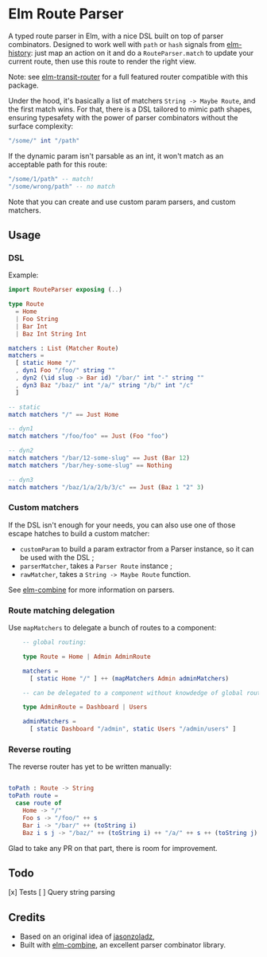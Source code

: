 # Elm Route Parser

A typed route parser in Elm, with a nice DSL built on top of parser combinators. Designed to work well with `path` or `hash` signals from [elm-history](http://package.elm-lang.org/packages/elm-community/elm-history/latest): just map an action on it and do a `RouteParser.match` to update your current route, then use this route to render the right view.

Note: see [elm-transit-router](https://github.com/etaque/elm-transit-router) for a full featured router compatible with this package.

Under the hood, it's basically a list of matchers `String -> Maybe Route`, and the first match wins. For that, there is a DSL tailored to mimic path shapes, ensuring typesafety with the power of parser combinators without the surface complexity:

```elm
"/some/" int "/path"
```

If the dynamic param isn't parsable as an int, it won't match as an acceptable path for this route:

```elm
"/some/1/path" -- match!
"/some/wrong/path" -- no match
```


Note that you can create and use custom param parsers, and custom matchers.

## Usage

### DSL

Example:

```elm
import RouteParser exposing (..)

type Route
  = Home
  | Foo String
  | Bar Int
  | Baz Int String Int

matchers : List (Matcher Route)
matchers =
  [ static Home "/"
  , dyn1 Foo "/foo/" string ""
  , dyn2 (\id slug -> Bar id) "/bar/" int "-" string ""
  , dyn3 Baz "/baz/" int "/a/" string "/b/" int "/c"
  ]

-- static
match matchers "/" == Just Home

-- dyn1
match matchers "/foo/foo" == Just (Foo "foo")

-- dyn2
match matchers "/bar/12-some-slug" == Just (Bar 12)
match matchers "/bar/hey-some-slug" == Nothing

-- dyn3
match matchers "/baz/1/a/2/b/3/c" == Just (Baz 1 "2" 3)
```


### Custom matchers

If the DSL isn't enough for your needs, you can also use one of those escape hatches to build a custom matcher:

* `customParam` to build a param extractor from a Parser instance, so it can be used with the DSL ;
* `parserMatcher`, takes a `Parser Route` instance ;
* `rawMatcher`, takes a `String -> Maybe Route` function.

See [elm-combine](http://package.elm-lang.org/packages/Bogdanp/elm-combine/latest) for more information on parsers.


### Route matching delegation

Use `mapMatchers` to delegate a bunch of routes to a component:

```elm
    -- global routing:

    type Route = Home | Admin AdminRoute

    matchers =
      [ static Home "/" ] ++ (mapMatchers Admin adminMatchers)

    -- can be delegated to a component without knowdedge of global routing:

    type AdminRoute = Dashboard | Users

    adminMatchers =
      [ static Dashboard "/admin", static Users "/admin/users" ]
```

### Reverse routing

The reverse router has yet to be written manually:

```elm

toPath : Route -> String
toPath route =
  case route of
    Home -> "/"
    Foo s -> "/foo/" ++ s
    Bar i -> "/bar/" ++ (toString i)
    Baz i s j -> "/baz/" ++ (toString i) ++ "/a/" ++ s ++ (toString j) ++ "/c"
```

Glad to take any PR on that part, there is room for improvement.


## Todo

[x] Tests
[ ] Query string parsing


## Credits

* Based on an original idea of [jasonzoladz](https://gist.github.com/jasonzoladz/b68475f4f3eced50d88f),
* Built with [elm-combine](http://package.elm-lang.org/packages/Bogdanp/elm-combine/latest), an excellent parser combinator library.
